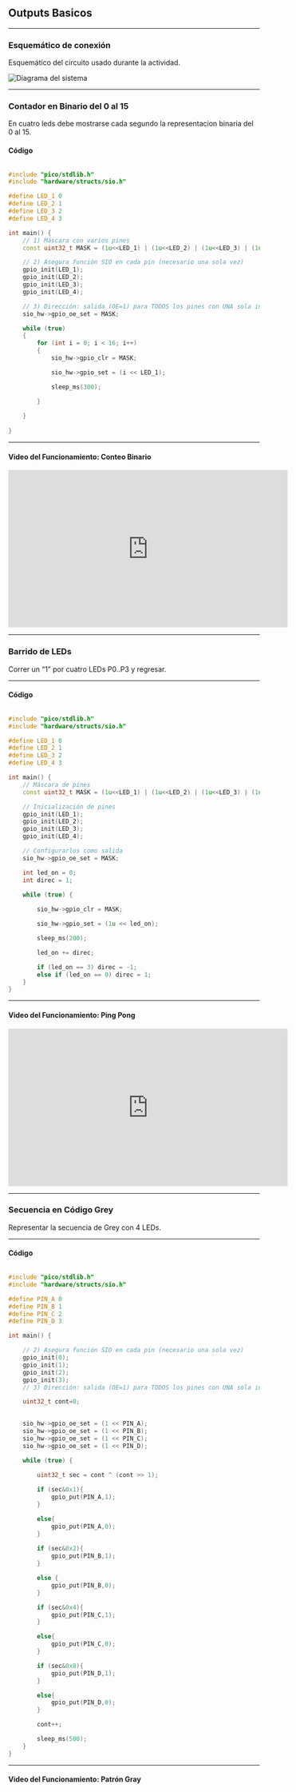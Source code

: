 ## Outputs Basicos

---

### Esquemático de conexión

Esquemático del circuito usado durante la actividad.

![Diagrama del sistema](../recursos/imgs/esquematico_tarea2.jpg)

---

### Contador en Binario del 0 al 15

En cuatro leds debe mostrarse cada segundo la representacion binaria del 0 al 15.

#### Código
```C++

#include "pico/stdlib.h"
#include "hardware/structs/sio.h"

#define LED_1 0
#define LED_2 1
#define LED_3 2
#define LED_4 3

int main() {
    // 1) Máscara con varios pines
    const uint32_t MASK = (1u<<LED_1) | (1u<<LED_2) | (1u<<LED_3) | (1u<<LED_4);

    // 2) Asegura función SIO en cada pin (necesario una sola vez)
    gpio_init(LED_1);
    gpio_init(LED_2);
    gpio_init(LED_3);
    gpio_init(LED_4);

    // 3) Dirección: salida (OE=1) para TODOS los pines con UNA sola instrucción
    sio_hw->gpio_oe_set = MASK;

    while (true)
    {
        for (int i = 0; i < 16; i++)
        {
            sio_hw->gpio_clr = MASK;

            sio_hw->gpio_set = (i << LED_1); 

            sleep_ms(300);

        }
        
    }
    
}
```

---

#### Video del Funcionamiento: Conteo Binario

<iframe width="560" height="315" src="https://www.youtube.com/embed/_ftI-0LC81w?si=wnw4_X4xBERAbGJs" title="YouTube video player" frameborder="0" allow="accelerometer; autoplay; clipboard-write; encrypted-media; gyroscope; picture-in-picture; web-share" referrerpolicy="strict-origin-when-cross-origin" allowfullscreen></iframe>

---

### Barrido de LEDs

Correr un “1” por cuatro LEDs P0..P3 y regresar.

---

#### Código

```C++

#include "pico/stdlib.h"
#include "hardware/structs/sio.h"

#define LED_1 0
#define LED_2 1
#define LED_3 2
#define LED_4 3

int main() {
    // Máscara de pines
    const uint32_t MASK = (1u<<LED_1) | (1u<<LED_2) | (1u<<LED_3) | (1u<<LED_4);

    // Inicialización de pines
    gpio_init(LED_1);
    gpio_init(LED_2);
    gpio_init(LED_3);
    gpio_init(LED_4);

    // Configurarlos como salida
    sio_hw->gpio_oe_set = MASK;

    int led_on = 0;
    int direc = 1;

    while (true) {
        
        sio_hw->gpio_clr = MASK;

        sio_hw->gpio_set = (1u << led_on);

        sleep_ms(200);

        led_on += direc;

        if (led_on == 3) direc = -1;
        else if (led_on == 0) direc = 1;
    }
}
```

---

#### Video del Funcionamiento: Ping Pong

<iframe width="560" height="315" src="https://www.youtube.com/embed/QlIf3CXV05M?si=2pwDABFDf-_5cfmW" title="YouTube video player" frameborder="0" allow="accelerometer; autoplay; clipboard-write; encrypted-media; gyroscope; picture-in-picture; web-share" referrerpolicy="strict-origin-when-cross-origin" allowfullscreen></iframe>

---

### Secuencia en Código Grey

Representar la secuencia de Grey con 4 LEDs.

---

#### Código

```C++

#include "pico/stdlib.h"
#include "hardware/structs/sio.h"

#define PIN_A 0
#define PIN_B 1
#define PIN_C 2
#define PIN_D 3

int main() {

    // 2) Asegura función SIO en cada pin (necesario una sola vez)
    gpio_init(0);
    gpio_init(1);
    gpio_init(2);
    gpio_init(3);
    // 3) Dirección: salida (OE=1) para TODOS los pines con UNA sola instrucción

    uint32_t cont=0;

    
    sio_hw->gpio_oe_set = (1 << PIN_A);
    sio_hw->gpio_oe_set = (1 << PIN_B);
    sio_hw->gpio_oe_set = (1 << PIN_C);
    sio_hw->gpio_oe_set = (1 << PIN_D);

    while (true) {
    
        uint32_t sec = cont ^ (cont >> 1);

        if (sec&0x1){
            gpio_put(PIN_A,1);
        }

        else{
            gpio_put(PIN_A,0);
        }
        
        if (sec&0x2){
            gpio_put(PIN_B,1);
        }

        else {
            gpio_put(PIN_B,0);
        }

        if (sec&0x4){
            gpio_put(PIN_C,1);	
        }

        else{
            gpio_put(PIN_C,0);
        }

        if (sec&0x8){
            gpio_put(PIN_D,1);		
        }

        else{
            gpio_put(PIN_D,0);
        }

        cont++;

        sleep_ms(500);
    }
}
```

---

#### Video del Funcionamiento: Patrón Gray